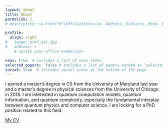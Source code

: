 ```yaml
---
layout: about
title: About
permalink: /
# description: <a href="#">Affiliations</a>. Address. Contacts. Moto. Etc.

profile:
  align: right
#   image: prof_pic.jpg
#   address: >
    # <p>555 your office number</p>

news: true  # includes a list of news items
selected_papers:  false # includes a list of papers marked as "selected={true}"
social: true  # includes social icons at the bottom of the page
---
```

<!-- My name is Jue Xu.  -->
I earned a master’s degree in CS from the University of Maryland last year and a master’s degree in physical sciences from the University of Chicago in 2018. I am interested in quantum computation models, quantum information, and quantum complexity, especially the fundamental interplay between quantum physics and computer science. 
I am looking for a PhD position related to this field.
<!-- [My CV](/assets/pdf/CV.pdf) -->
[My CV](/assets/pdf/CV_Jue-Xu.pdf)

<!-- Write your biography here. Tell the world about yourself. Link to your favorite [subreddit](http://reddit.com). You can put a picture in, too. The code is already in, just name your picture `prof_pic.jpg` and put it in the `img/` folder.

Put your address / P.O. box / other info right below your picture. You can also disable any these elements by editing `profile` property of the YAML header of your `_pages/about.md`. Edit `_bibliography/papers.bib` and Jekyll will render your [publications page](/al-folio/publications/) automatically.

Link to your social media connections, too. This theme is set up to use [Font Awesome icons](http://fortawesome.github.io/Font-Awesome/) and [Academicons](https://jpswalsh.github.io/academicons/), like the ones below. Add your Facebook, Twitter, LinkedIn, Google Scholar, or just disable all of them. -->
